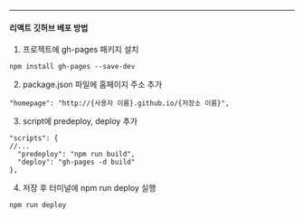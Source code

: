 ***
#### 리액트 깃허브 베포 방법

1. 프로젝트에 gh-pages 패키지 설치

```
npm install gh-pages --save-dev
```

2. package.json 파일에 홈페이지 주소 추가

```
"homepage": "http://{사용자 이름}.github.io/{저장소 이름}",
```
3. script에 predeploy, deploy 추가

```
"scripts": {
//...
  "predeploy": "npm run build",
  "deploy": "gh-pages -d build"
},
```

4. 저장 후 터미널에 npm run deploy 실행
```
npm run deploy
```